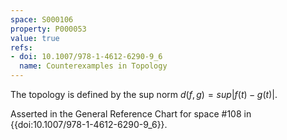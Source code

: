 ```yaml
---
space: S000106
property: P000053
value: true
refs:
- doi: 10.1007/978-1-4612-6290-9_6
  name: Counterexamples in Topology
---
```


The topology is defined by the sup norm $d(f,g)=sup|f(t)−g(t)|$.

Asserted in the General Reference Chart for space #108 in
{{doi:10.1007/978-1-4612-6290-9_6}}.

